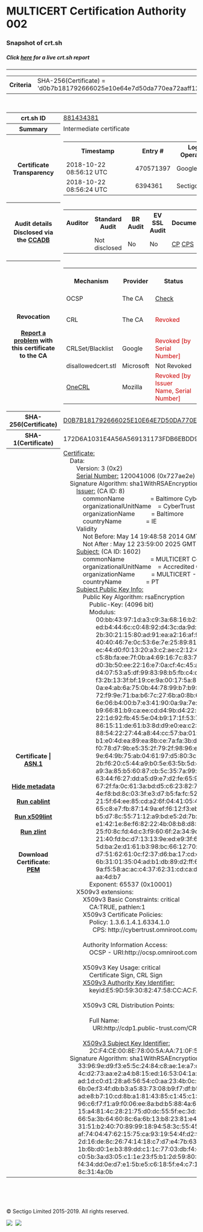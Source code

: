 # MULTICERT Certification Authority 002
### Snapshot of crt.sh
##### Click [here](https://crt.sh/?q=D0B7B181792666025E10E64E7D50DA770EA72AAFF121148F6CD6161247D198DF) for a live crt.sh report

---
<!DOCTYPE HTML PUBLIC "-//W3C//DTD HTML 4.0 Transitional//EN">
<HTML>

<BODY>

<TABLE>
  <TR>
    <TH class="outer">Criteria</TH>
    <TD class="outer">SHA-256(Certificate) = 'd0b7b181792666025e10e64e7d50da770ea72aaff121148f6cd6161247d198df'</TD>
  </TR>
</TABLE>
<BR>
<TABLE>
  <TR>
    <TH class="outer">crt.sh ID</TH>
    <TD class="outer"><A href="?id=881434381">881434381</A></TD>
  </TR>
  <TR>
    <TH class="outer">Summary</TH>
    <TD class="outer">Intermediate certificate</TD>
  </TR>
  <TR>
    <TH class="outer">Certificate<BR>Transparency</TH>
    <TD class="outer">
<TABLE class="options" style="margin-left:0px">
  <TR>
    <TH>Timestamp</TH>
    <TH>Entry #</TH>
    <TH>Log Operator</TH>
    <TH>Log URL</TH>
  </TR>
  <TR>
    <TD>2018-10-22&nbsp; <FONT class="small">08:56:12 UTC</FONT></TD>
    <TD>470571397</TD>
    <TD>Google</TD>
    <TD>https://ct.googleapis.com/rocketeer</TD>
  </TR>
  <TR>
    <TD>2018-10-22&nbsp; <FONT class="small">08:56:24 UTC</FONT></TD>
    <TD>6394361</TD>
    <TD>Sectigo</TD>
    <TD>https://dodo.ct.comodo.com</TD>
  </TR>
</TABLE>
    </TD>
  </TR>
  <TR>
    <TH class="outer">Audit details<BR>
      <DIV class="small" style="padding-top:3px">Disclosed via the
        <A href="//ccadb-public.secure.force.com/mozilla/PublicAllIntermediateCerts" target="_blank">CCADB</A></DIV>
    </TH>
    <TD class="outer">
<TABLE class="options" style="margin-left:0px">
  <TR>
    <TH>Auditor</TH>
    <TH>Standard Audit</TH>
    <TH>BR Audit</TH>
    <TH>EV SSL Audit</TH>
    <TH>Documents</TH>
    <TH>CCADB</TH>
    <TH>Root Owner / Certificate</TH>
  </TR>
  <TR>
    <TD style="vertical-align:middle"></TD>
    <TD>Not disclosed    <TD>No    <TD>No    <TD>
      <A href="https://content.digicert.com/wp-content/uploads/2019/04/DigiCert_CP_v418.pdf" target="blank">CP</A>
      <A href="https://content.digicert.com/wp-content/uploads/2019/04/DigiCert_CPS_v418.pdf" target="blank">CPS</A>
    </TD>
    <TD><A href="//ccadb.force.com/0011J00001JnbgXQAR" target="_blank">0011J00001JnbgXQAR</A></TD>
    <TD><A href="/?id=76">DigiCert</A></TD>
  </TR>
</TABLE>
    </TD>
  </TR>
  <TR>
    <TH class="outer">Revocation<BR><BR>
      <DIV class="small" style="padding-top:3px"><A href="?id=881434381&opt=problemreporting">Report a problem</A> with<BR>this certificate to the CA</DIV></TH>
    <TD class="outer">
      <TABLE class="options" style="margin-left:0px">
        <TR>
          <TH>Mechanism</TH>
          <TH>Provider</TH>
          <TH>Status</TH>
          <TH>Revocation Date</TH>
          <TH>Last Observed in CRL</TH>
          <TH>Last Checked <SPAN style="color:#CC0000;vertical-align:middle;font-size:70%;font-weight:normal">(Error)</SPAN></TH>
        </TR>
        <TR>
          <TD>OCSP</TD>
          <TD>The CA</TD>
          <TD><A href="?id=881434381&opt=ocsp">Check</A></TD>
          <TD><SPAN style="color:#888888">?</SPAN></TD>
          <TD><SPAN style="color:#888888">n/a</SPAN></TD>
          <TD><SPAN style="color:#888888">?</SPAN></TD>
        </TR>
        <TR>
          <TD>CRL</TD>
          <TD>The CA</TD>
          <TD><SPAN style="color:#CC0000">Revoked</SPAN></TD><TD>2018-10-25&nbsp; <FONT class="small">22:54:08 UTC</FONT></TD><TD>2019-11-27&nbsp; <FONT class="small">00:33:19 UTC</FONT></TD><TD>2019-12-04&nbsp; <FONT class="small">20:05:09 UTC</FONT></TD>
        </TR>
        <TR>
          <TD>CRLSet/Blacklist</TD>
          <TD>Google</TD>
          <TD><SPAN style="color:#CC0000">Revoked [by Serial Number]</SPAN></TD>
          <TD><SPAN style="color:#888888">n/a</SPAN></TD>
          <TD><SPAN style="color:#888888">n/a</SPAN></TD>
          <TD><SPAN style="color:#888888">n/a</SPAN></TD>
        </TR>
        <TR>
          <TD>disallowedcert.stl</TD>
          <TD>Microsoft</TD>
          <TD>Not Revoked</TD>
          <TD><SPAN style="color:#888888">n/a</SPAN></TD>
          <TD><SPAN style="color:#888888">n/a</SPAN></TD>
          <TD><SPAN style="color:#888888">n/a</SPAN></TD>
        </TR>
        <TR>
          <TD><A href="/mozilla-onecrl" target="_blank">OneCRL</A></TD>
          <TD>Mozilla</TD>
          <TD><SPAN style="color:#CC0000">Revoked [by Issuer Name, Serial Number]</SPAN></TD><TD>2018-12-07&nbsp; <FONT class="small">09:51:34 UTC</FONT></TD>
          <TD><SPAN style="color:#888888">n/a</SPAN></TD>
          <TD><SPAN style="color:#888888">n/a</SPAN></TD>
        </TR>
      </TABLE>
    </TD>
  </TR>
  <TR>
    <TH class="outer">SHA-256(Certificate)</TH>
    <TD class="outer"><A href="//censys.io/certificates/d0b7b181792666025e10e64e7d50da770ea72aaff121148f6cd6161247d198df">D0B7B181792666025E10E64E7D50DA770EA72AAFF121148F6CD6161247D198DF</A></TD>
  </TR>
  <TR>
    <TH class="outer">SHA-1(Certificate)</TH>
    <TD class="outer">172D6A1031E4A56A569131173FDB6EBDD99BDC7C</TD>
  </TR>
  <TR>
    <TH class="outer">Certificate | <A href="?asn1=881434381">ASN.1</A>
      <SPAN class="small"><BR>
      <BR><BR><A href="?id=881434381&opt=nometadata">Hide metadata</A>
      <BR><BR><A href="?id=881434381&opt=cablint">Run cablint</A>
      <BR><BR><A href="?id=881434381&opt=x509lint">Run x509lint</A>
      <BR><BR><A href="?id=881434381&opt=zlint">Run zlint</A>
      <BR><BR><BR>Download Certificate: <A href="?d=881434381">PEM</A>
      </SPAN>
    </TH>
    <TD class="text"><A href="?d=881434381">Certificate:</A><BR>&nbsp;&nbsp;&nbsp;&nbsp;Data:<BR>&nbsp;&nbsp;&nbsp;&nbsp;&nbsp;&nbsp;&nbsp;&nbsp;Version:&nbsp;3&nbsp;(0x2)<BR>&nbsp;&nbsp;&nbsp;&nbsp;&nbsp;&nbsp;&nbsp;&nbsp;<A href="?serial=0727ae2e">Serial&nbsp;Number:</A>&nbsp;120041006&nbsp;(0x727ae2e)<BR>&nbsp;&nbsp;&nbsp;&nbsp;Signature&nbsp;Algorithm:&nbsp;sha1WithRSAEncryption<BR>&nbsp;&nbsp;&nbsp;&nbsp;&nbsp;&nbsp;&nbsp;&nbsp;<A href="?caid=8">Issuer:</A> <SPAN class="small">(CA ID: 8)</SPAN><BR>&nbsp;&nbsp;&nbsp;&nbsp;&nbsp;&nbsp;&nbsp;&nbsp;&nbsp;&nbsp;&nbsp;&nbsp;commonName&nbsp;&nbsp;&nbsp;&nbsp;&nbsp;&nbsp;&nbsp;&nbsp;&nbsp;&nbsp;&nbsp;&nbsp;&nbsp;&nbsp;&nbsp;&nbsp;=&nbsp;Baltimore&nbsp;CyberTrust&nbsp;Root<BR>&nbsp;&nbsp;&nbsp;&nbsp;&nbsp;&nbsp;&nbsp;&nbsp;&nbsp;&nbsp;&nbsp;&nbsp;organizationalUnitName&nbsp;&nbsp;&nbsp;&nbsp;=&nbsp;CyberTrust<BR>&nbsp;&nbsp;&nbsp;&nbsp;&nbsp;&nbsp;&nbsp;&nbsp;&nbsp;&nbsp;&nbsp;&nbsp;organizationName&nbsp;&nbsp;&nbsp;&nbsp;&nbsp;&nbsp;&nbsp;&nbsp;&nbsp;&nbsp;=&nbsp;Baltimore<BR>&nbsp;&nbsp;&nbsp;&nbsp;&nbsp;&nbsp;&nbsp;&nbsp;&nbsp;&nbsp;&nbsp;&nbsp;countryName&nbsp;&nbsp;&nbsp;&nbsp;&nbsp;&nbsp;&nbsp;&nbsp;&nbsp;&nbsp;&nbsp;&nbsp;&nbsp;&nbsp;&nbsp;=&nbsp;IE<BR>&nbsp;&nbsp;&nbsp;&nbsp;&nbsp;&nbsp;&nbsp;&nbsp;Validity<BR>&nbsp;&nbsp;&nbsp;&nbsp;&nbsp;&nbsp;&nbsp;&nbsp;&nbsp;&nbsp;&nbsp;&nbsp;Not&nbsp;Before:&nbsp;May&nbsp;14&nbsp;19:48:58&nbsp;2014&nbsp;GMT<BR>&nbsp;&nbsp;&nbsp;&nbsp;&nbsp;&nbsp;&nbsp;&nbsp;&nbsp;&nbsp;&nbsp;&nbsp;Not&nbsp;After&nbsp;:&nbsp;May&nbsp;12&nbsp;23:59:00&nbsp;2025&nbsp;GMT<BR>&nbsp;&nbsp;&nbsp;&nbsp;&nbsp;&nbsp;&nbsp;&nbsp;<A href="?caid=1602">Subject:</A> <SPAN class="small">(CA ID: 1602)</SPAN><BR>&nbsp;&nbsp;&nbsp;&nbsp;&nbsp;&nbsp;&nbsp;&nbsp;&nbsp;&nbsp;&nbsp;&nbsp;commonName&nbsp;&nbsp;&nbsp;&nbsp;&nbsp;&nbsp;&nbsp;&nbsp;&nbsp;&nbsp;&nbsp;&nbsp;&nbsp;&nbsp;&nbsp;&nbsp;=&nbsp;MULTICERT&nbsp;Certification&nbsp;Authority&nbsp;002<BR>&nbsp;&nbsp;&nbsp;&nbsp;&nbsp;&nbsp;&nbsp;&nbsp;&nbsp;&nbsp;&nbsp;&nbsp;organizationalUnitName&nbsp;&nbsp;&nbsp;&nbsp;=&nbsp;Accredited&nbsp;Certification&nbsp;Authority<BR>&nbsp;&nbsp;&nbsp;&nbsp;&nbsp;&nbsp;&nbsp;&nbsp;&nbsp;&nbsp;&nbsp;&nbsp;organizationName&nbsp;&nbsp;&nbsp;&nbsp;&nbsp;&nbsp;&nbsp;&nbsp;&nbsp;&nbsp;=&nbsp;MULTICERT&nbsp;-&nbsp;Serviços&nbsp;de&nbsp;Certificação&nbsp;Electrónica&nbsp;S.A.<BR>&nbsp;&nbsp;&nbsp;&nbsp;&nbsp;&nbsp;&nbsp;&nbsp;&nbsp;&nbsp;&nbsp;&nbsp;countryName&nbsp;&nbsp;&nbsp;&nbsp;&nbsp;&nbsp;&nbsp;&nbsp;&nbsp;&nbsp;&nbsp;&nbsp;&nbsp;&nbsp;&nbsp;=&nbsp;PT<BR>&nbsp;&nbsp;&nbsp;&nbsp;&nbsp;&nbsp;&nbsp;&nbsp;<A href="?spkisha256=58cd9f9f726c3bf8838663ffdf99771182420d15add5c3b80e19ae3993af3271">Subject&nbsp;Public&nbsp;Key&nbsp;Info:</A><BR>&nbsp;&nbsp;&nbsp;&nbsp;&nbsp;&nbsp;&nbsp;&nbsp;&nbsp;&nbsp;&nbsp;&nbsp;Public&nbsp;Key&nbsp;Algorithm:&nbsp;rsaEncryption<BR>&nbsp;&nbsp;&nbsp;&nbsp;&nbsp;&nbsp;&nbsp;&nbsp;&nbsp;&nbsp;&nbsp;&nbsp;&nbsp;&nbsp;&nbsp;&nbsp;Public-Key:&nbsp;(4096&nbsp;bit)<BR>&nbsp;&nbsp;&nbsp;&nbsp;&nbsp;&nbsp;&nbsp;&nbsp;&nbsp;&nbsp;&nbsp;&nbsp;&nbsp;&nbsp;&nbsp;&nbsp;Modulus:<BR>&nbsp;&nbsp;&nbsp;&nbsp;&nbsp;&nbsp;&nbsp;&nbsp;&nbsp;&nbsp;&nbsp;&nbsp;&nbsp;&nbsp;&nbsp;&nbsp;&nbsp;&nbsp;&nbsp;&nbsp;00:bb:43:97:1d:a3:c9:3a:68:16:b2:58:6f:4a:48:<BR>&nbsp;&nbsp;&nbsp;&nbsp;&nbsp;&nbsp;&nbsp;&nbsp;&nbsp;&nbsp;&nbsp;&nbsp;&nbsp;&nbsp;&nbsp;&nbsp;&nbsp;&nbsp;&nbsp;&nbsp;ed:b4:44:6c:c0:48:92:d4:3c:da:9d:1f:cf:ad:a4:<BR>&nbsp;&nbsp;&nbsp;&nbsp;&nbsp;&nbsp;&nbsp;&nbsp;&nbsp;&nbsp;&nbsp;&nbsp;&nbsp;&nbsp;&nbsp;&nbsp;&nbsp;&nbsp;&nbsp;&nbsp;2b:30:21:15:80:ad:91:ea:a2:16:af:9e:ce:50:84:<BR>&nbsp;&nbsp;&nbsp;&nbsp;&nbsp;&nbsp;&nbsp;&nbsp;&nbsp;&nbsp;&nbsp;&nbsp;&nbsp;&nbsp;&nbsp;&nbsp;&nbsp;&nbsp;&nbsp;&nbsp;40:40:46:7e:0c:53:6e:7e:25:89:81:60:2f:26:ab:<BR>&nbsp;&nbsp;&nbsp;&nbsp;&nbsp;&nbsp;&nbsp;&nbsp;&nbsp;&nbsp;&nbsp;&nbsp;&nbsp;&nbsp;&nbsp;&nbsp;&nbsp;&nbsp;&nbsp;&nbsp;ec:44:d0:f0:13:20:a3:c2:ae:c2:12:44:d2:79:8b:<BR>&nbsp;&nbsp;&nbsp;&nbsp;&nbsp;&nbsp;&nbsp;&nbsp;&nbsp;&nbsp;&nbsp;&nbsp;&nbsp;&nbsp;&nbsp;&nbsp;&nbsp;&nbsp;&nbsp;&nbsp;c5:8b:fa:ee:7f:0b:a4:69:16:7c:83:78:9c:83:9e:<BR>&nbsp;&nbsp;&nbsp;&nbsp;&nbsp;&nbsp;&nbsp;&nbsp;&nbsp;&nbsp;&nbsp;&nbsp;&nbsp;&nbsp;&nbsp;&nbsp;&nbsp;&nbsp;&nbsp;&nbsp;d0:3b:50:ee:22:16:e7:0a:cf:4c:45:ad:c9:05:a2:<BR>&nbsp;&nbsp;&nbsp;&nbsp;&nbsp;&nbsp;&nbsp;&nbsp;&nbsp;&nbsp;&nbsp;&nbsp;&nbsp;&nbsp;&nbsp;&nbsp;&nbsp;&nbsp;&nbsp;&nbsp;d4:07:53:a5:df:99:83:98:b5:fb:c4:dc:8b:35:18:<BR>&nbsp;&nbsp;&nbsp;&nbsp;&nbsp;&nbsp;&nbsp;&nbsp;&nbsp;&nbsp;&nbsp;&nbsp;&nbsp;&nbsp;&nbsp;&nbsp;&nbsp;&nbsp;&nbsp;&nbsp;f3:2b:13:3f:bf:19:ce:9a:00:17:5a:8c:3f:35:56:<BR>&nbsp;&nbsp;&nbsp;&nbsp;&nbsp;&nbsp;&nbsp;&nbsp;&nbsp;&nbsp;&nbsp;&nbsp;&nbsp;&nbsp;&nbsp;&nbsp;&nbsp;&nbsp;&nbsp;&nbsp;0a:e4:ab:6a:75:0b:44:78:99:b7:b9:10:6f:d9:97:<BR>&nbsp;&nbsp;&nbsp;&nbsp;&nbsp;&nbsp;&nbsp;&nbsp;&nbsp;&nbsp;&nbsp;&nbsp;&nbsp;&nbsp;&nbsp;&nbsp;&nbsp;&nbsp;&nbsp;&nbsp;72:f9:9e:71:ba:b6:7c:27:6b:a0:8b:66:3a:ee:3d:<BR>&nbsp;&nbsp;&nbsp;&nbsp;&nbsp;&nbsp;&nbsp;&nbsp;&nbsp;&nbsp;&nbsp;&nbsp;&nbsp;&nbsp;&nbsp;&nbsp;&nbsp;&nbsp;&nbsp;&nbsp;6e:06:b4:00:b7:e3:41:90:0a:9a:7e:07:23:ce:db:<BR>&nbsp;&nbsp;&nbsp;&nbsp;&nbsp;&nbsp;&nbsp;&nbsp;&nbsp;&nbsp;&nbsp;&nbsp;&nbsp;&nbsp;&nbsp;&nbsp;&nbsp;&nbsp;&nbsp;&nbsp;b9:66:81:b9:ca:ee:cd:d4:9b:d4:22:d9:da:2c:7f:<BR>&nbsp;&nbsp;&nbsp;&nbsp;&nbsp;&nbsp;&nbsp;&nbsp;&nbsp;&nbsp;&nbsp;&nbsp;&nbsp;&nbsp;&nbsp;&nbsp;&nbsp;&nbsp;&nbsp;&nbsp;22:1d:92:fb:45:5e:04:b9:17:1f:53:71:86:32:26:<BR>&nbsp;&nbsp;&nbsp;&nbsp;&nbsp;&nbsp;&nbsp;&nbsp;&nbsp;&nbsp;&nbsp;&nbsp;&nbsp;&nbsp;&nbsp;&nbsp;&nbsp;&nbsp;&nbsp;&nbsp;86:15:11:de:61:b3:8d:d9:e0:ea:c2:8a:b1:5a:77:<BR>&nbsp;&nbsp;&nbsp;&nbsp;&nbsp;&nbsp;&nbsp;&nbsp;&nbsp;&nbsp;&nbsp;&nbsp;&nbsp;&nbsp;&nbsp;&nbsp;&nbsp;&nbsp;&nbsp;&nbsp;88:54:22:27:44:a8:44:cc:57:ba:01:df:90:bc:ab:<BR>&nbsp;&nbsp;&nbsp;&nbsp;&nbsp;&nbsp;&nbsp;&nbsp;&nbsp;&nbsp;&nbsp;&nbsp;&nbsp;&nbsp;&nbsp;&nbsp;&nbsp;&nbsp;&nbsp;&nbsp;b1:e0:4d:ea:89:ea:8b:ce:7a:fa:3b:de:90:05:75:<BR>&nbsp;&nbsp;&nbsp;&nbsp;&nbsp;&nbsp;&nbsp;&nbsp;&nbsp;&nbsp;&nbsp;&nbsp;&nbsp;&nbsp;&nbsp;&nbsp;&nbsp;&nbsp;&nbsp;&nbsp;f0:78:d7:9b:e5:35:2f:79:2f:98:96:e4:96:04:f9:<BR>&nbsp;&nbsp;&nbsp;&nbsp;&nbsp;&nbsp;&nbsp;&nbsp;&nbsp;&nbsp;&nbsp;&nbsp;&nbsp;&nbsp;&nbsp;&nbsp;&nbsp;&nbsp;&nbsp;&nbsp;9e:64:9b:75:ab:04:61:97:d5:80:3c:31:0e:f3:18:<BR>&nbsp;&nbsp;&nbsp;&nbsp;&nbsp;&nbsp;&nbsp;&nbsp;&nbsp;&nbsp;&nbsp;&nbsp;&nbsp;&nbsp;&nbsp;&nbsp;&nbsp;&nbsp;&nbsp;&nbsp;2b:f6:20:c5:44:a9:b0:5e:63:5b:5d:4b:c2:ea:2c:<BR>&nbsp;&nbsp;&nbsp;&nbsp;&nbsp;&nbsp;&nbsp;&nbsp;&nbsp;&nbsp;&nbsp;&nbsp;&nbsp;&nbsp;&nbsp;&nbsp;&nbsp;&nbsp;&nbsp;&nbsp;a9:3a:85:b5:60:87:cb:5c:35:7a:99:bb:df:49:34:<BR>&nbsp;&nbsp;&nbsp;&nbsp;&nbsp;&nbsp;&nbsp;&nbsp;&nbsp;&nbsp;&nbsp;&nbsp;&nbsp;&nbsp;&nbsp;&nbsp;&nbsp;&nbsp;&nbsp;&nbsp;63:44:f6:27:dd:a5:d9:e7:d2:fe:65:93:33:64:fb:<BR>&nbsp;&nbsp;&nbsp;&nbsp;&nbsp;&nbsp;&nbsp;&nbsp;&nbsp;&nbsp;&nbsp;&nbsp;&nbsp;&nbsp;&nbsp;&nbsp;&nbsp;&nbsp;&nbsp;&nbsp;67:2f:fa:0c:61:3a:bd:d5:c6:23:82:78:90:50:0b:<BR>&nbsp;&nbsp;&nbsp;&nbsp;&nbsp;&nbsp;&nbsp;&nbsp;&nbsp;&nbsp;&nbsp;&nbsp;&nbsp;&nbsp;&nbsp;&nbsp;&nbsp;&nbsp;&nbsp;&nbsp;4e:f8:bd:8c:03:3f:e3:d7:b5:fa:fc:52:da:ec:af:<BR>&nbsp;&nbsp;&nbsp;&nbsp;&nbsp;&nbsp;&nbsp;&nbsp;&nbsp;&nbsp;&nbsp;&nbsp;&nbsp;&nbsp;&nbsp;&nbsp;&nbsp;&nbsp;&nbsp;&nbsp;21:5f:64:ee:85:cd:a2:6f:04:41:05:49:8b:0b:ad:<BR>&nbsp;&nbsp;&nbsp;&nbsp;&nbsp;&nbsp;&nbsp;&nbsp;&nbsp;&nbsp;&nbsp;&nbsp;&nbsp;&nbsp;&nbsp;&nbsp;&nbsp;&nbsp;&nbsp;&nbsp;65:c8:e7:fb:87:14:9a:ef:f6:12:f3:eb:e8:0b:c7:<BR>&nbsp;&nbsp;&nbsp;&nbsp;&nbsp;&nbsp;&nbsp;&nbsp;&nbsp;&nbsp;&nbsp;&nbsp;&nbsp;&nbsp;&nbsp;&nbsp;&nbsp;&nbsp;&nbsp;&nbsp;b5:d7:8c:55:71:12:a9:bd:e5:2d:7b:0e:74:14:38:<BR>&nbsp;&nbsp;&nbsp;&nbsp;&nbsp;&nbsp;&nbsp;&nbsp;&nbsp;&nbsp;&nbsp;&nbsp;&nbsp;&nbsp;&nbsp;&nbsp;&nbsp;&nbsp;&nbsp;&nbsp;e1:42:1e:8e:f6:82:22:4b:08:b8:d8:40:ce:7b:59:<BR>&nbsp;&nbsp;&nbsp;&nbsp;&nbsp;&nbsp;&nbsp;&nbsp;&nbsp;&nbsp;&nbsp;&nbsp;&nbsp;&nbsp;&nbsp;&nbsp;&nbsp;&nbsp;&nbsp;&nbsp;25:f0:8c:fd:4d:c3:f9:60:6f:2a:34:9d:17:92:be:<BR>&nbsp;&nbsp;&nbsp;&nbsp;&nbsp;&nbsp;&nbsp;&nbsp;&nbsp;&nbsp;&nbsp;&nbsp;&nbsp;&nbsp;&nbsp;&nbsp;&nbsp;&nbsp;&nbsp;&nbsp;21:40:fd:bc:d7:13:13:9e:ed:e9:3f:61:af:bf:3f:<BR>&nbsp;&nbsp;&nbsp;&nbsp;&nbsp;&nbsp;&nbsp;&nbsp;&nbsp;&nbsp;&nbsp;&nbsp;&nbsp;&nbsp;&nbsp;&nbsp;&nbsp;&nbsp;&nbsp;&nbsp;5d:ba:2e:d1:61:b3:98:bc:66:12:70:ad:dd:f1:b2:<BR>&nbsp;&nbsp;&nbsp;&nbsp;&nbsp;&nbsp;&nbsp;&nbsp;&nbsp;&nbsp;&nbsp;&nbsp;&nbsp;&nbsp;&nbsp;&nbsp;&nbsp;&nbsp;&nbsp;&nbsp;d7:51:62:61:0c:f2:37:d6:ba:17:cd:c6:ea:f9:6b:<BR>&nbsp;&nbsp;&nbsp;&nbsp;&nbsp;&nbsp;&nbsp;&nbsp;&nbsp;&nbsp;&nbsp;&nbsp;&nbsp;&nbsp;&nbsp;&nbsp;&nbsp;&nbsp;&nbsp;&nbsp;6b:31:01:35:04:ad:b1:db:89:d2:ff:61:b8:53:28:<BR>&nbsp;&nbsp;&nbsp;&nbsp;&nbsp;&nbsp;&nbsp;&nbsp;&nbsp;&nbsp;&nbsp;&nbsp;&nbsp;&nbsp;&nbsp;&nbsp;&nbsp;&nbsp;&nbsp;&nbsp;9a:f5:58:ac:ac:c4:37:62:31:cd:ca:de:f0:85:59:<BR>&nbsp;&nbsp;&nbsp;&nbsp;&nbsp;&nbsp;&nbsp;&nbsp;&nbsp;&nbsp;&nbsp;&nbsp;&nbsp;&nbsp;&nbsp;&nbsp;&nbsp;&nbsp;&nbsp;&nbsp;aa:4d:b7<BR>&nbsp;&nbsp;&nbsp;&nbsp;&nbsp;&nbsp;&nbsp;&nbsp;&nbsp;&nbsp;&nbsp;&nbsp;&nbsp;&nbsp;&nbsp;&nbsp;Exponent:&nbsp;65537&nbsp;(0x10001)<BR>&nbsp;&nbsp;&nbsp;&nbsp;&nbsp;&nbsp;&nbsp;&nbsp;X509v3&nbsp;extensions:<BR>&nbsp;&nbsp;&nbsp;&nbsp;&nbsp;&nbsp;&nbsp;&nbsp;&nbsp;&nbsp;&nbsp;&nbsp;X509v3&nbsp;Basic&nbsp;Constraints:&nbsp;critical<BR>&nbsp;&nbsp;&nbsp;&nbsp;&nbsp;&nbsp;&nbsp;&nbsp;&nbsp;&nbsp;&nbsp;&nbsp;&nbsp;&nbsp;&nbsp;&nbsp;CA:TRUE,&nbsp;pathlen:1<BR>&nbsp;&nbsp;&nbsp;&nbsp;&nbsp;&nbsp;&nbsp;&nbsp;&nbsp;&nbsp;&nbsp;&nbsp;X509v3&nbsp;Certificate&nbsp;Policies:&nbsp;<BR>&nbsp;&nbsp;&nbsp;&nbsp;&nbsp;&nbsp;&nbsp;&nbsp;&nbsp;&nbsp;&nbsp;&nbsp;&nbsp;&nbsp;&nbsp;&nbsp;Policy:&nbsp;1.3.6.1.4.1.6334.1.0<BR>&nbsp;&nbsp;&nbsp;&nbsp;&nbsp;&nbsp;&nbsp;&nbsp;&nbsp;&nbsp;&nbsp;&nbsp;&nbsp;&nbsp;&nbsp;&nbsp;&nbsp;&nbsp;CPS:&nbsp;http://cybertrust.omniroot.com/repository.cfm<BR><BR>&nbsp;&nbsp;&nbsp;&nbsp;&nbsp;&nbsp;&nbsp;&nbsp;&nbsp;&nbsp;&nbsp;&nbsp;Authority&nbsp;Information&nbsp;Access:&nbsp;<BR>&nbsp;&nbsp;&nbsp;&nbsp;&nbsp;&nbsp;&nbsp;&nbsp;&nbsp;&nbsp;&nbsp;&nbsp;&nbsp;&nbsp;&nbsp;&nbsp;OCSP&nbsp;-&nbsp;URI:http://ocsp.omniroot.com/baltimoreroot<BR><BR>&nbsp;&nbsp;&nbsp;&nbsp;&nbsp;&nbsp;&nbsp;&nbsp;&nbsp;&nbsp;&nbsp;&nbsp;X509v3&nbsp;Key&nbsp;Usage:&nbsp;critical<BR>&nbsp;&nbsp;&nbsp;&nbsp;&nbsp;&nbsp;&nbsp;&nbsp;&nbsp;&nbsp;&nbsp;&nbsp;&nbsp;&nbsp;&nbsp;&nbsp;Certificate&nbsp;Sign,&nbsp;CRL&nbsp;Sign<BR>&nbsp;&nbsp;&nbsp;&nbsp;&nbsp;&nbsp;&nbsp;&nbsp;&nbsp;&nbsp;&nbsp;&nbsp;<A href="?ski=e59d5930824758ccacfa085436867b3ab5044df0">X509v3&nbsp;Authority&nbsp;Key&nbsp;Identifier:</A><BR>&nbsp;&nbsp;&nbsp;&nbsp;&nbsp;&nbsp;&nbsp;&nbsp;&nbsp;&nbsp;&nbsp;&nbsp;&nbsp;&nbsp;&nbsp;&nbsp;keyid:E5:9D:59:30:82:47:58:CC:AC:FA:08:54:36:86:7B:3A:B5:04:4D:F0<BR><BR>&nbsp;&nbsp;&nbsp;&nbsp;&nbsp;&nbsp;&nbsp;&nbsp;&nbsp;&nbsp;&nbsp;&nbsp;X509v3&nbsp;CRL&nbsp;Distribution&nbsp;Points:&nbsp;<BR><BR>&nbsp;&nbsp;&nbsp;&nbsp;&nbsp;&nbsp;&nbsp;&nbsp;&nbsp;&nbsp;&nbsp;&nbsp;&nbsp;&nbsp;&nbsp;&nbsp;Full&nbsp;Name:<BR>&nbsp;&nbsp;&nbsp;&nbsp;&nbsp;&nbsp;&nbsp;&nbsp;&nbsp;&nbsp;&nbsp;&nbsp;&nbsp;&nbsp;&nbsp;&nbsp;&nbsp;&nbsp;URI:http://cdp1.public-trust.com/CRL/Omniroot2025.crl<BR><BR>&nbsp;&nbsp;&nbsp;&nbsp;&nbsp;&nbsp;&nbsp;&nbsp;&nbsp;&nbsp;&nbsp;&nbsp;<A href="?ski=2cf4ce008e78005aaa710f5b8e5cde8da367e44f">X509v3&nbsp;Subject&nbsp;Key&nbsp;Identifier:</A><BR>&nbsp;&nbsp;&nbsp;&nbsp;&nbsp;&nbsp;&nbsp;&nbsp;&nbsp;&nbsp;&nbsp;&nbsp;&nbsp;&nbsp;&nbsp;&nbsp;2C:F4:CE:00:8E:78:00:5A:AA:71:0F:5B:8E:5C:DE:8D:A3:67:E4:4F<BR>&nbsp;&nbsp;&nbsp;&nbsp;Signature&nbsp;Algorithm:&nbsp;sha1WithRSAEncryption<BR>&nbsp;&nbsp;&nbsp;&nbsp;&nbsp;&nbsp;&nbsp;&nbsp;&nbsp;33:96:9e:d9:f3:e5:5c:24:84:c8:ae:1e:a7:d7:ff:c0:c5:f8:<BR>&nbsp;&nbsp;&nbsp;&nbsp;&nbsp;&nbsp;&nbsp;&nbsp;&nbsp;4c:d2:73:aa:e2:a4:b8:15:ed:16:53:04:1a:f8:5f:c8:0c:61:<BR>&nbsp;&nbsp;&nbsp;&nbsp;&nbsp;&nbsp;&nbsp;&nbsp;&nbsp;ad:1d:c0:d1:28:a6:56:54:c0:aa:23:4b:0c:18:7d:46:6e:c3:<BR>&nbsp;&nbsp;&nbsp;&nbsp;&nbsp;&nbsp;&nbsp;&nbsp;&nbsp;6b:0e:f3:4f:db:b3:a5:83:73:08:b9:f7:df:b5:fa:4f:b1:74:<BR>&nbsp;&nbsp;&nbsp;&nbsp;&nbsp;&nbsp;&nbsp;&nbsp;&nbsp;ad:e8:b7:10:cd:8b:a1:81:43:85:c1:45:c1:7a:86:96:e9:9a:<BR>&nbsp;&nbsp;&nbsp;&nbsp;&nbsp;&nbsp;&nbsp;&nbsp;&nbsp;96:c6:f7:f1:a9:f0:06:ee:8a:bd:b5:88:4a:6d:76:e9:c1:02:<BR>&nbsp;&nbsp;&nbsp;&nbsp;&nbsp;&nbsp;&nbsp;&nbsp;&nbsp;15:a4:81:4c:28:21:75:d0:dc:55:5f:ec:3d:29:e3:28:8b:b6:<BR>&nbsp;&nbsp;&nbsp;&nbsp;&nbsp;&nbsp;&nbsp;&nbsp;&nbsp;66:5a:3b:64:60:8c:6a:6b:13:b8:23:81:e4:f0:ef:2e:eb:b6:<BR>&nbsp;&nbsp;&nbsp;&nbsp;&nbsp;&nbsp;&nbsp;&nbsp;&nbsp;31:51:b2:40:70:89:99:18:94:58:3c:55:45:d9:67:fc:5a:64:<BR>&nbsp;&nbsp;&nbsp;&nbsp;&nbsp;&nbsp;&nbsp;&nbsp;&nbsp;af:74:04:47:62:15:75:ca:93:19:54:4f:d2:95:bb:29:6b:b0:<BR>&nbsp;&nbsp;&nbsp;&nbsp;&nbsp;&nbsp;&nbsp;&nbsp;&nbsp;2d:16:de:8c:26:74:14:18:c7:d7:e4:7b:63:ed:9c:ee:f9:60:<BR>&nbsp;&nbsp;&nbsp;&nbsp;&nbsp;&nbsp;&nbsp;&nbsp;&nbsp;1b:6b:d0:1e:b3:89:dd:c1:1c:77:03:db:f4:de:c6:ba:09:5a:<BR>&nbsp;&nbsp;&nbsp;&nbsp;&nbsp;&nbsp;&nbsp;&nbsp;&nbsp;c0:5b:3a:d3:05:c1:1e:23:f5:b1:2d:59:80:07:b2:3c:28:8e:<BR>&nbsp;&nbsp;&nbsp;&nbsp;&nbsp;&nbsp;&nbsp;&nbsp;&nbsp;f4:34:dd:0e:d7:e1:5b:e5:c6:18:5f:e4:c7:1e:65:75:49:26:<BR>&nbsp;&nbsp;&nbsp;&nbsp;&nbsp;&nbsp;&nbsp;&nbsp;&nbsp;8c:31:4a:0b<BR>    </TD>
  </TR>
</TABLE>

  <BR><BR><BR>

  <P class="copyright">&copy; Sectigo Limited 2015-2019. All rights reserved.</P>
  <DIV>
    <A href="https://sectigo.com/"><IMG src="/sectigo_s.png"></A>
    &nbsp;<A href="https://github.com/crtsh"><IMG src="/GitHub-Mark-32px.png"></A>
  </DIV>
</BODY>
</HTML>
